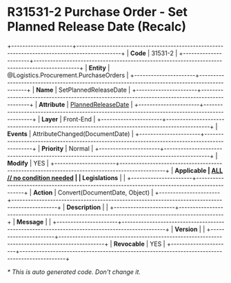﻿---
erp.type: front-end-business-rule
erp.entity: Logistics.Procurement.PurchaseOrders
---

# R31531-2 Purchase Order - Set Planned Release Date (Recalc)
+----------------------+----------------------------------------------------------------------------------------------+
| **Code**             | 31531-2                                                                                      |
+----------------------+----------------------------------------------------------------------------------------------+
| **Entity**           | @Logistics.Procurement.PurchaseOrders                                                        |
+----------------------+----------------------------------------------------------------------------------------------+
| **Name**             | SetPlannedReleaseDate                                                                        |
+----------------------+----------------------------------------------------------------------------------------------+
| **Attribute**        | [PlannedReleaseDate](../entities/Logistics.Procurement.PurchaseOrders.md#plannedreleasedate) |
+----------------------+----------------------------------------------------------------------------------------------+
| **Layer**            | Front-End                                                                                    |
+----------------------+----------------------------------------------------------------------------------------------+
| **Events**           | AttributeChanged(DocumentDate)                                                               |
+----------------------+----------------------------------------------------------------------------------------------+
| **Priority**         | Normal                                                                                       |
+----------------------+----------------------------------------------------------------------------------------------+
| **Modify**           | YES                                                                                          |
+----------------------+----------------------------------------------------------------------------------------------+
| **Applicable         | [ALL // no condition needed](xref:applicable-legislations)                                   |
| Legislations**       |                                                                                              |
+----------------------+----------------------------------------------------------------------------------------------+
| **Action**           | Convert(DocumentDate, Object)                                                                |
+----------------------+----------------------------------------------------------------------------------------------+
| **Description**      |                                                                                              |
+----------------------+----------------------------------------------------------------------------------------------+
| **Message**          |                                                                                              |
+----------------------+----------------------------------------------------------------------------------------------+
| **Version**          |                                                                                              |
+----------------------+----------------------------------------------------------------------------------------------+
| **Revocable**        | YES                                                                                          |
+----------------------+----------------------------------------------------------------------------------------------+

*\* This is auto generated code. Don't change it.*
